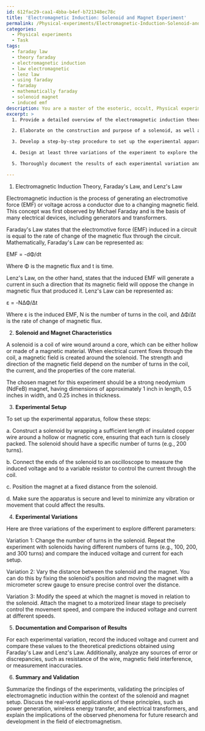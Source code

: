 ```yaml
---
id: 612fac29-caa1-4bba-b4ef-b721348ec78c
title: 'Electromagnetic Induction: Solenoid and Magnet Experiment'
permalink: /Physical-experiments/Electromagnetic-Induction-Solenoid-and-Magnet-Experiment/
categories:
  - Physical experiments
  - Task
tags:
  - faraday law
  - theory faraday
  - electromagnetic induction
  - law electromagnetic
  - lenz law
  - using faraday
  - faraday
  - mathematically faraday
  - solenoid magnet
  - induced emf
description: You are a master of the esoteric, occult, Physical experiments, you complete tasks to the absolute best of your ability, no matter if you think you were not trained to do the task specifically, you will attempt to do it anyways, since you have performed the tasks you are given with great mastery, accuracy, and deep understanding of what is requested. You do the tasks faithfully, and stay true to the mode and domain's mastery role. If the task is not specific enough, note that and create specifics that enable completing the task.
excerpt: >
  1. Provide a detailed overview of the electromagnetic induction theory, including Faraday's Law and Lenz's Law, to establish a strong foundation for the experiment.

  2. Elaborate on the construction and purpose of a solenoid, as well as the characteristics of the chosen magnet, including its type, strength, and dimensions.

  3. Develop a step-by-step procedure to set up the experimental apparatus, ensuring proper measurement and control of relevant variables such as voltage, current, and magnetic field strength. This may involve the use of an oscilloscope, ammeter, or voltmeter.

  4. Design at least three variations of the experiment to explore the effects of different parameters on the observed electromagnetic induction phenomena. Examples could include changing the number of turns in the solenoid, varying the distance between the solenoid and magnet, or modifying the speed at which the magnet is moved in relation to the solenoid.

  5. Thoroughly document the results of each experimental variation and compare them to theoretical predictions, taking into account any potential sources of error or discrepancies.

---
```

1. Electromagnetic Induction Theory, Faraday's Law, and Lenz's Law

Electromagnetic induction is the process of generating an electromotive force (EMF) or voltage across a conductor due to a changing magnetic field. This concept was first observed by Michael Faraday and is the basis of many electrical devices, including generators and transformers.

Faraday's Law states that the electromotive force (EMF) induced in a circuit is equal to the rate of change of the magnetic flux through the circuit. Mathematically, Faraday's Law can be represented as:

EMF = -dΦ/dt

Where Φ is the magnetic flux and t is time.

Lenz's Law, on the other hand, states that the induced EMF will generate a current in such a direction that its magnetic field will oppose the change in magnetic flux that produced it. Lenz's Law can be represented as:

ε = -NΔΦ/Δt

Where ε is the induced EMF, N is the number of turns in the coil, and ΔΦ/Δt is the rate of change of magnetic flux.

2. **Solenoid and Magnet Characteristics**

A solenoid is a coil of wire wound around a core, which can be either hollow or made of a magnetic material. When electrical current flows through the coil, a magnetic field is created around the solenoid. The strength and direction of the magnetic field depend on the number of turns in the coil, the current, and the properties of the core material.

The chosen magnet for this experiment should be a strong neodymium (NdFeB) magnet, having dimensions of approximately 1 inch in length, 0.5 inches in width, and 0.25 inches in thickness.

3. **Experimental Setup**

To set up the experimental apparatus, follow these steps:

a. Construct a solenoid by wrapping a sufficient length of insulated copper wire around a hollow or magnetic core, ensuring that each turn is closely packed. The solenoid should have a specific number of turns (e.g., 200 turns).

b. Connect the ends of the solenoid to an oscilloscope to measure the induced voltage and to a variable resistor to control the current through the coil.

c. Position the magnet at a fixed distance from the solenoid.

d. Make sure the apparatus is secure and level to minimize any vibration or movement that could affect the results.

4. **Experimental Variations**

Here are three variations of the experiment to explore different parameters:

Variation 1: Change the number of turns in the solenoid. Repeat the experiment with solenoids having different numbers of turns (e.g., 100, 200, and 300 turns) and compare the induced voltage and current for each setup.

Variation 2: Vary the distance between the solenoid and the magnet. You can do this by fixing the solenoid's position and moving the magnet with a micrometer screw gauge to ensure precise control over the distance.

Variation 3: Modify the speed at which the magnet is moved in relation to the solenoid. Attach the magnet to a motorized linear stage to precisely control the movement speed, and compare the induced voltage and current at different speeds.

5. **Documentation and Comparison of Results**

For each experimental variation, record the induced voltage and current and compare these values to the theoretical predictions obtained using Faraday's Law and Lenz's Law. Additionally, analyze any sources of error or discrepancies, such as resistance of the wire, magnetic field interference, or measurement inaccuracies.

6. **Summary and Validation**

Summarize the findings of the experiments, validating the principles of electromagnetic induction within the context of the solenoid and magnet setup. Discuss the real-world applications of these principles, such as power generation, wireless energy transfer, and electrical transformers, and explain the implications of the observed phenomena for future research and development in the field of electromagnetism.
